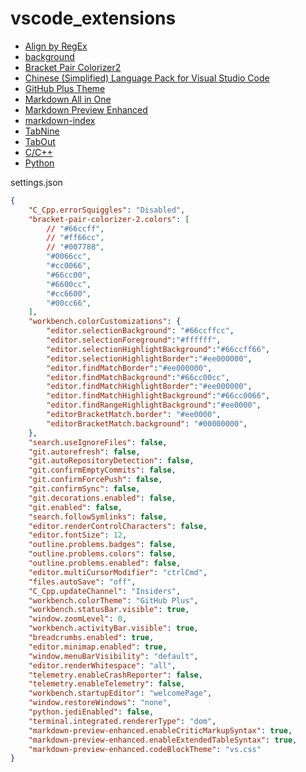 # vscode_extensions

* [Align by RegEx](https://marketplace.visualstudio.com/items?itemName=janjoerke.align-by-regex)
* [background](https://marketplace.visualstudio.com/items?itemName=shalldie.background)
* [Bracket Pair Colorizer2](https://marketplace.visualstudio.com/items?itemName=CoenraadS.bracket-pair-colorizer-2)
* [Chinese (Simplified) Language Pack for Visual Studio Code](https://marketplace.visualstudio.com/items?itemName=MS-CEINTL.vscode-language-pack-zh-hans)
* [GitHub Plus Theme](https://marketplace.visualstudio.com/items?itemName=thenikso.github-plus-theme)
* [Markdown All in One](https://marketplace.visualstudio.com/items?itemName=yzhang.markdown-all-in-one)
* [Markdown Preview Enhanced](https://marketplace.visualstudio.com/items?itemName=shd101wyy.markdown-preview-enhanced)
* [markdown-index](https://marketplace.visualstudio.com/items?itemName=legendmohe.markdown-index)
* [TabNine](https://marketplace.visualstudio.com/items?itemName=TabNine.tabnine-vscode)
* [TabOut](https://marketplace.visualstudio.com/items?itemName=albert.TabOut)
* [C/C++](https://marketplace.visualstudio.com/items?itemName=ms-vscode.cpptools)
* [Python](https://marketplace.visualstudio.com/items?itemName=ms-python.python)

settings.json
```json
{
    "C_Cpp.errorSquiggles": "Disabled",
    "bracket-pair-colorizer-2.colors": [
        // "#66ccff",
        // "#ff66cc",
        // "#007788",
        "#0066cc",
        "#cc0066",
        "#66cc00",
        "#6600cc",
        "#cc6600",
        "#00cc66",
    ],
    "workbench.colorCustomizations": {
        "editor.selectionBackground": "#66ccffcc",
        "editor.selectionForeground":"#ffffff",
        "editor.selectionHighlightBackground":"#66ccff66",
        "editor.selectionHighlightBorder":"#ee000000",
        "editor.findMatchBorder":"#ee000000",
        "editor.findMatchBackground":"#66cc00cc",
        "editor.findMatchHighlightBorder":"#ee000000",
        "editor.findMatchHighlightBackground":"#66cc0066",
        "editor.findRangeHighlightBackground":"#ee0000",
        "editorBracketMatch.border": "#ee0000",
        "editorBracketMatch.background": "#00000000",
    },
    "search.useIgnoreFiles": false,
    "git.autorefresh": false,
    "git.autoRepositoryDetection": false,
    "git.confirmEmptyCommits": false,
    "git.confirmForcePush": false,
    "git.confirmSync": false,
    "git.decorations.enabled": false,
    "git.enabled": false,
    "search.followSymlinks": false,
    "editor.renderControlCharacters": false,
    "editor.fontSize": 12,
    "outline.problems.badges": false,
    "outline.problems.colors": false,
    "outline.problems.enabled": false,
    "editor.multiCursorModifier": "ctrlCmd",
    "files.autoSave": "off",
    "C_Cpp.updateChannel": "Insiders",
    "workbench.colorTheme": "GitHub Plus",
    "workbench.statusBar.visible": true,
    "window.zoomLevel": 0,
    "workbench.activityBar.visible": true,
    "breadcrumbs.enabled": true,
    "editor.minimap.enabled": true,
    "window.menuBarVisibility": "default",
    "editor.renderWhitespace": "all",
    "telemetry.enableCrashReporter": false,
    "telemetry.enableTelemetry": false,
    "workbench.startupEditor": "welcomePage",
    "window.restoreWindows": "none",
    "python.jediEnabled": false,
    "terminal.integrated.rendererType": "dom",
    "markdown-preview-enhanced.enableCriticMarkupSyntax": true,
    "markdown-preview-enhanced.enableExtendedTableSyntax": true,
    "markdown-preview-enhanced.codeBlockTheme": "vs.css"
}
```